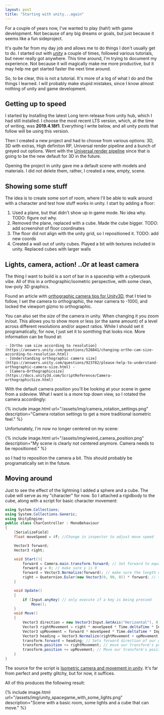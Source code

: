 ```yaml
---
layout: post
title: "Starting with unity...again"
---
```


For a couple of years now, I've wanted to play (hah!) with game development. Not because of any big dreams or goals, but
just because it seems like a fun sideproject.

It's quite far from my day job and allows me to do things I don't usually get to do. I started out with [unity](https://unity.com/) a couple of times, followed various tutorials, but never really got anywhere. This time around, I'm trying to document my experience. Not because it will magically make me more productive, but it may help me get started faster the next time around.

So, to be clear, this is not a tutorial. It's more of a log of what I do and the things I learned. I will probably make stupid mistakes, since I know almost nothing of unity and game development.

## Getting up to speed

I started by Installing the latest Long term release from unity hub, which I had still installed. I choose the most recent LTS version, which, at the time of writing, was **2019.4.18f1**. Everything I write below, and all unity posts that follow will be using this version.

Then I created a new project and had to choose from various options: 3D, 3D with extras, High definiton RP, Universal render pipeline and a bunch of greyed out options. Went with the [Universal render pipeline](https://unity.com/srp/universal-render-pipeline) since that is going to be the new default for 3D in the future.

Opening the project in unity gave me a default scene with models and materials. I did not delete them, rather, I created a new, empty, scene.

## Showing some stuff

The idea is to create some sort of room, where I'll be able to walk around with a character and test how stuff works in unity. I start by adding a floor:

1. Used a plane, but that didn't show up in game mode. No idea why. TODO: figure out why.
2. Removed the plane, replaced with a cube. Made the cube bigger. TODO: add screenshot of floor coordinates
3. The floor did not align with the unity grid, so I repositioned it. TODO: add new coords
4. Created a wall out of unity cubes. Played a bit with textures included in unity. Replaced cubes with larger walls
  
## Lights, camera, action! ..Or at least camera

The thing I want to build is a sort of bar in a spaceship with a cyberpunk vibe. All of this in a orthographic/isometric perspective, with some clean, low-poly 3D graphics.

Found an article with [orthographic camera tips for Unity3D](https://thinkinginsideadifferentbox.wordpress.com/2020/09/27/orthographic_camera_tips_for_unity3d/), that I tried to follow, I set the camera to orthographic, the near camera to -1000, and locked the viewport gizmo to orthographic.

You can also set the _size_ of the camera in unity. When changing it you zoom in/out. This allows you to show more or less (or the same amount) of a level across different resolutions and/or aspect ratios. While I should set it programatically, for now, I just set it to somthing that looks nice. More information can be found at:

    - [Ortho cam size according to resolution](https://answers.unity.com/questions/526841/changing-ortho-cam-size-according-to-resolution.html) 
    - [Understanding orthographic camera size](https://answers.unity.com/questions/923782/please-help-to-understand-orthographic-camera-size.html) -
    - [Camera-Orthographicsize](https://docs.unity3d.com/ScriptReference/Camera-orthographicSize.html)

With the default camera position you'll be looking at your scene in game from a sideview. What I want is a more top down view, so I rotated the camera accordingly:

{% include image.html url="/assets/img/camera_rotation_settings.png" description="Camera rotation settings to get a more traditional isometric feel." %}

Unfortunately, I'm now no longer centered on my scene:

{% include image.html url="/assets/img/weird_camera_position.png" description="My scene is clearly not centered anymore. Camera needs to be repositioned." %}

so I had to reposition the camera a bit. This should probably be programatically set in the future.

## Moving around

Just to see the effect of the lightning I added a sphere and a cube. The cube will serve as my "character" for now. So I attached a rigidbody to the cube, along with a script for basic character movement:

```c#
using System.Collections;
using System.Collections.Generic;
using UnityEngine;
public class CharController : MonoBehaviour
{
    [SerializeField]
    float moveSpeed = 4f; //Change in inspector to adjust move speed

    Vector3 forward;
    Vector3 right;

    void Start(){
        forward = Camera.main.transform.forward; // Set forward to equal the camera's forward vector
        forward.y = 0; // make sure y is 0
        forward = Vector3.Normalize(forward); // make sure the length of vector is set to a max of 1.0
        right = Quaternion.Euler(new Vector3(0, 90, 0)) * forward; // set the right-facing vector to be facing right relative to the camera's forward vector
    }

    void Update()
    {
        if (Input.anyKey) // only execute if a key is being pressed
            Move();
    }
    void Move()
    {
        Vector3 direction = new Vector3(Input.GetAxis("Horizontal"), 0, Input.GetAxis("Vertical")); // setup a direction Vector based on keyboard input. GetAxis returns a value between -1.0 and 1.0. If the A key is pressed, GetAxis(HorizontalKey) will return -1.0. If D is pressed, it will return 1.0
        Vector3 rightMovement = right * moveSpeed * Time.deltaTime * Input.GetAxis("Horizontal"); // Our right movement is based on the right vector, movement speed, and our GetAxis command. We multiply by Time.deltaTime to make the movement smooth.
        Vector3 upMovement = forward * moveSpeed * Time.deltaTime * Input.GetAxis("Vertical"); // Up movement uses the forward vector, movement speed, and the vertical axis inputs.
        Vector3 heading = Vector3.Normalize(rightMovement + upMovement); // This creates our new direction. By combining our right and forward movements and normalizing them, we create a new vector that points in the appropriate direction with a length no greater than 1.0
        transform.forward = heading; // Sets forward direction of our game object to whatever direction we're moving in
        transform.position += rightMovement; // move our transform's position right/left
        transform.position += upMovement; // Move our transform's position up/down
    }
}
```

The source for the script is [Isometric camera and movement in unity](https://www.studica.com/blog/isometric-camera-unity). It's far from perfect and pretty glitchy, but for now, it suffices.

All of this produces the following result:

{% include image.html url="/assets/img/unity_spacegame_with_some_lights.png" description="Scene with a basic room, some lights and a cube that can move." %}
